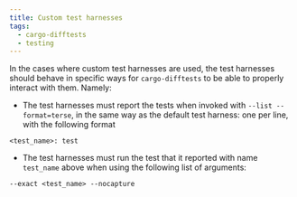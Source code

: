 ```yaml
---
title: Custom test harnesses
tags:
  - cargo-difftests
  - testing
---
```

In the cases where custom test harnesses are used, the test harnesses should behave in specific ways for `cargo-difftests` to be able to properly interact with them. Namely:
- The test harnesses must report the tests when invoked with `--list --format=terse`, in the same way as the default test harness: one per line, with the following format
```
<test_name>: test
```
- The test harnesses must run the test that it reported with name `test_name` above when using the following list of arguments:
```
--exact <test_name> --nocapture
```
